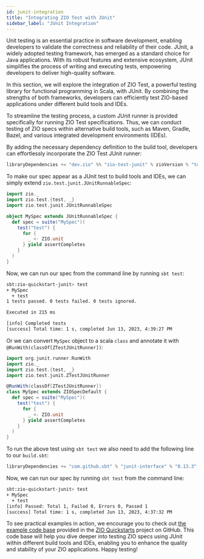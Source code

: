 ```yaml
---
id: junit-integration
title: "Integrating ZIO Test with JUnit"
sidebar_label: "JUnit Integration"
---
```


Unit testing is an essential practice in software development, enabling developers to validate the correctness and reliability of their code. JUnit, a widely adopted testing framework, has emerged as a standard choice for Java applications. With its robust features and extensive ecosystem, JUnit simplifies the process of writing and executing tests, empowering developers to deliver high-quality software.

In this section, we will explore the integration of ZIO Test, a powerful testing library for functional programming in Scala, with JUnit. By combining the strengths of both frameworks, developers can efficiently test ZIO-based applications under different build tools and IDEs.

To streamline the testing process, a custom JUnit runner is provided specifically for running ZIO Test specifications. Thus, we can conduct testing of ZIO specs within alternative build tools, such as Maven, Gradle, Bazel, and various integrated development environments (IDEs).

By adding the necessary dependency definition to the build tool, developers can effortlessly incorporate the ZIO Test JUnit runner:

```scala
libraryDependencies += "dev.zio" %% "zio-test-junit" % zioVersion % "test"
```

To make our spec appear as a JUnit test to build tools and IDEs, we can simply extend `zio.test.junit.JUnitRunnableSpec`:

```scala mdoc:compile-only
import zio._
import zio.test.{test, _}
import zio.test.junit.JUnitRunnableSpec

object MySpec extends JUnitRunnableSpec {
  def spec = suite("MySpec")(
    test("test") {
      for {
        _ <- ZIO.unit
      } yield assertCompletes
    }
  )
}
```

Now, we can run our spec from the command line by running `sbt test`:

```bash
sbt:zio-quickstart-junit> test
+ MySpec
  + test
1 tests passed. 0 tests failed. 0 tests ignored.

Executed in 215 ms

[info] Completed tests
[success] Total time: 1 s, completed Jun 13, 2023, 4:39:27 PM
```

Or we can convert `MySpec` object to a scala `class` and annotate it with `@RunWith(classOf[ZTestJUnitRunner])`:

```scala mdoc:compile-only
import org.junit.runner.RunWith
import zio._
import zio.test.{test, _}
import zio.test.junit.ZTestJUnitRunner

@RunWith(classOf[ZTestJUnitRunner])
class MySpec extends ZIOSpecDefault {
  def spec = suite("MySpec")(
    test("test") {
      for {
        _ <- ZIO.unit
      } yield assertCompletes
    }
  )
}
```

To run the above test using `sbt test` we also need to add the following line to our `build.sbt`:

```scala
libraryDependencies += "com.github.sbt" % "junit-interface" % "0.13.3" % Test
```

Now, we can run our spec by running `sbt test` from the command line:

```bash
sbt:zio-quickstart-junit> test
+ MySpec
  + test
[info] Passed: Total 1, Failed 0, Errors 0, Passed 1
[success] Total time: 1 s, completed Jun 13, 2023, 4:37:32 PM
```

To see practical examples in action, we encourage you to check out [the example code base](https://github.com/zio/zio-quickstarts/tree/master/zio-quickstart-junit-integration) provided in the [ZIO Quickstarts](https://github.com/zio/zio-quickstarts/) project on GitHub. This code base will help you dive deeper into testing ZIO specs using JUnit within different build tools and IDEs, enabling you to enhance the quality and stability of your ZIO applications. Happy testing!